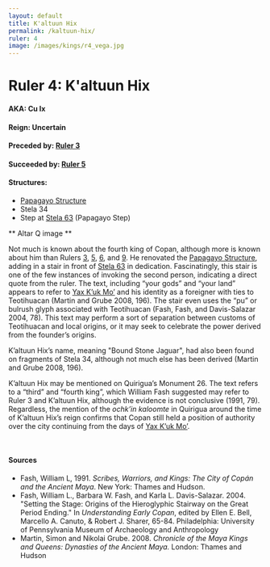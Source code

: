 ```yaml
---
layout: default
title: K'altuun Hix
permalink: /kaltuun-hix/
ruler: 4
image: /images/kings/r4_vega.jpg
---
```


# Ruler 4: K'altuun Hix

#### <strong>AKA:</strong> Cu Ix
#### <strong>Reign:</strong> Uncertain
#### <strong>Preceded by:</strong> <a href="{{site.baseurl}}/ruler-3">Ruler 3</a>
#### <strong>Succeeded by:</strong> <a href="{{site.baseurl}}/ruler-5">Ruler 5</a>
#### <strong>Structures:</strong>
<ul>
<li><a href="{{site.baseurl}}/structure-26">Papagayo Structure</a></li>
<li>Stela 34</li>
<li>Step at <a href="{{site.baseurl}}/stela-63/">Stela 63</a> (Papagayo Step)
</li>
</ul>

** Altar Q image **

Not much is known about the fourth king of Copan, although more is known about him than Rulers <a href="{{site.baseurl}}/ruler-3">3</a>, <a href="{{site.baseurl}}/ruler-5">5</a>, <a href="{{site.baseurl}}/ruler-6">6</a>, and <a href="{{site.baseurl}}/ruler-9">9</a>. He renovated the <a href="{{site.baseurl}}/structure-26">Papagayo Structure</a>, adding in a stair in front of <a href="{{site.baseurl}}/stela-63/">Stela 63</a> in dedication. Fascinatingly, this stair is one of the few instances of invoking the second person, indicating a direct quote from the ruler. The text, including “your gods” and “your land” appears to refer to <a href="{{site.baseurl}}/yax-kuk-mo">Yax K’uk Mo’</a> and his identity as a foreigner with ties to Teotihuacan  (Martin and Grube 2008, 196). The stair even uses the “pu” or bulrush glyph associated with Teotihuacan (Fash, Fash, and Davis-Salazar 2004, 78). This text may perform a sort of separation between customs of Teotihuacan and local origins, or it may seek to celebrate the power derived from the founder’s origins.

K’altuun Hix’s name, meaning "Bound Stone Jaguar", had also been found on fragments of Stela 34, although not much else has been derived (Martin and Grube 2008, 196).

K’altuun Hix may be mentioned on Quirigua’s Monument 26. The text refers to a “third” and “fourth king”, which William Fash suggested may refer to Ruler 3 and K’altuun Hix, although the evidence is not conclusive (1991, 79). Regardless, the mention of the <em>ochk’in kaloomte</em> in Quirigua around the time of K’altuun Hix’s reign confirms that Copan still held a position of authority over the city continuing from the days of <a href="{{site.baseurl}}/yax-kuk-mo">Yax K’uk Mo’</a>.

<br>

#### <strong>Sources</strong>
<ul>
<li>Fash, William L, 1991. <cite>Scribes, Warriors, and Kings: The City of Copán and the Ancient Maya</cite>. New York: Thames and Hudson.</li>
<li>Fash, William L., Barbara W. Fash, and Karla L. Davis-Salazar. 2004.
    "Setting the Stage: Origins of the Hieroglyphic Stairway on the Great Period Ending." In <cite>Understanding Early Copan</cite>, edited by Ellen E. Bell, Marcello A. Canuto, & Robert J. Sharer, 65-84. Philadelphia: University of Pennsylvania Museum of Archaeology and Anthropology</li>
<li>Martin, Simon and Nikolai Grube. 2008. <cite>Chronicle of the Maya Kings and
    Queens: Dynasties of the Ancient Maya.</cite> London: Thames and Hudson</li>
</ul>
